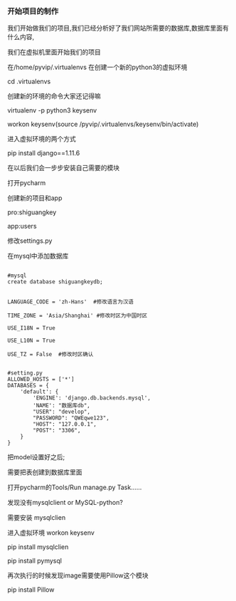 ### 开始项目的制作



我们开始做我们的项目,我们已经分析好了我们网站所需要的数据库,数据库里面有什么内容,

我们在虚拟机里面开始我们的项目 

在/home/pyvip/.virtualenvs 在创建一个新的python3的虚拟环境

cd .virtualenvs

创建新的环境的命令大家还记得嘛 

virtualenv -p python3 keysenv

workon keysenv(source /pyvip/.virtualenvs/keysenv/bin/activate)

进入虚拟环境的两个方式

pip install django==1.11.6

在以后我们会一步步安装自己需要的模块



打开pycharm 

创建新的项目和app

pro:shiguangkey   

app:users

修改settings.py

在mysql中添加数据库

```

#mysql
create database shiguangkeydb;


LANGUAGE_CODE = 'zh-Hans'  #修改语言为汉语

TIME_ZONE = 'Asia/Shanghai' #修改时区为中国时区

USE_I18N = True

USE_L10N = True

USE_TZ = False  #修改时区确认


#setting.py
ALLOWED_HOSTS = ['*']
DATABASES = {
    'default': {
        'ENGINE': 'django.db.backends.mysql',
        'NAME': "数据库db",      
        "USER": "develop",
        "PASSWORD": "QWEqwe123",
        "HOST": "127.0.0.1",
        "POST": "3306",
    }
}

```

把model设置好之后;

需要把表创建到数据库里面

打开pycharm的Tools/Run manage.py Task......

发现没有mysqlclient or MySQL-python?

需要安装 mysqlclien

进入虚拟环境  workon keysenv

pip install mysqlclien

pip install pymysql

再次执行的时候发现image需要使用Pillow这个模块

pip install Pillow